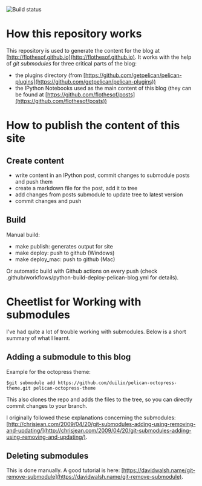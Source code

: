 ![Build status](https://github.com/flothesof/PelicanBlog/actions/workflows/python-build-deploy-pelican-blog.yml/badge.svg)

How this repository works
=========================

This repository is used to generate the content for the blog at [http://flothesof.github.io](http://flothesof.github.io). It works with the help of *git submodules* for three critical parts of the blog:

- the plugins directory (from [https://github.com/getpelican/pelican-plugins](https://github.com/getpelican/pelican-plugins))
- the IPython Notebooks used as the main content of this blog (they can be found at [https://github.com/flothesof/posts](https://github.com/flothesof/posts))

How to publish the content of this site
=======================================

## Create content

- write content in an IPython post, commit changes to submodule posts and push them
- create a markdown file for the post, add it to tree
- add changes from posts submodule to update tree to latest version
- commit changes and push

## Build

Manual build:
- make publish: generates output for site
- make deploy: push to github (Windows)
- make deploy_mac: push to github (Mac)

Or automatic build with Github actions on every push (check .github/workflows/python-build-deploy-pelican-blog.yml for details).


Cheetlist for Working with submodules
=====================================

I've had quite a lot of trouble working with submodules. Below is a short summary of what I learnt.

## Adding a submodule to this blog

Example for the octopress theme:

```
$git submodule add https://github.com/duilio/pelican-octopress-theme.git pelican-octopress-theme 
```

This also clones the repo and adds the files to the tree, so you can directly commit changes to your branch.

I originally followed these explanations concerning the submodules: [http://chrisjean.com/2009/04/20/git-submodules-adding-using-removing-and-updating/](http://chrisjean.com/2009/04/20/git-submodules-adding-using-removing-and-updating/).

## Deleting submodules

This is done manually. A good tutorial is here: [https://davidwalsh.name/git-remove-submodule](https://davidwalsh.name/git-remove-submodule).
